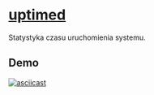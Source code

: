 # [uptimed](https://github.com/rpodgorny/uptimed/)
Statystyka czasu uruchomienia systemu.

## Demo
[![asciicast](https://asciinema.org/a/237737.svg)](https://asciinema.org/a/237737)